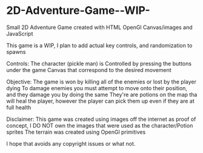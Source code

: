 # 2D-Adventure-Game--WIP-
Small 2D Adventure Game created with HTML OpenGl Canvas/images and JavaScript

This game is a WIP, I plan to add actual key controls, and randomization to spawns

Controls:
  The character (pickle man) is Controlled by pressing the buttons under the game Canvas that correspond to the desired movement
 
Objective:
  The game is won by killing all of the enemies or lost by the player dying
  To damage enemies you must attempt to move onto their position, and they damage you by doing the same
  They're are potions on the map tha will heal the player, however the player can pick them up even if they are at full health


Disclaimer:
This game was created using images off the internet as proof of concept, I DO NOT own the images that were used as the character/Potion sprites
The terrain was created using OpenGl primitives 

I hope that avoids any copyright issues or what not.
